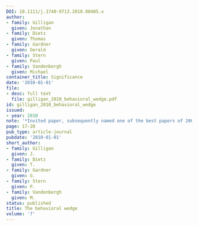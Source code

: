 ```yaml
---
DOI: 10.1111/j.1740-9713.2010.00405.x
author:
- family: Gilligan
  given: Jonathan
- family: Dietz
  given: Thomas
- family: Gardner
  given: Gerald
- family: Stern
  given: Paul
- family: Vandenbergh
  given: Michael
container_title: Significance
date: '2010-01-01'
file:
- desc: full text
  file: gilligan_2010_behavioral_wedge.pdf
id: gilligan_2010_behavioral_wedge
issued:
- year: 2010
note: '*Invited paper, subsequently named one of the best papers of 2009 by Significance.*'
page: 17-20
pub_type: article-journal
pubdate: '2010-01-01'
short_author:
- family: Gilligan
  given: J.
- family: Dietz
  given: T.
- family: Gardner
  given: G.
- family: Stern
  given: P.
- family: Vandenbergh
  given: M.
status: published
title: The behavioral wedge
volume: '7'
---
```

